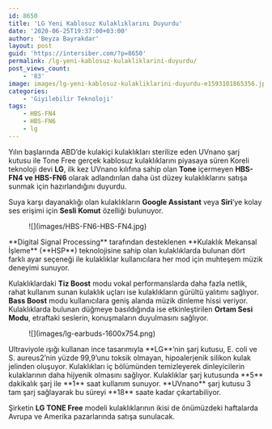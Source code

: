 ```yaml
---
id: 8650
title: 'LG Yeni Kablosuz Kulaklıklarını Duyurdu'
date: '2020-06-25T19:37:00+03:00'
author: 'Beyza Bayrakdar'
layout: post
guid: 'https://intersiber.com/?p=8650'
permalink: /lg-yeni-kablosuz-kulakliklarini-duyurdu/
post_views_count:
    - '83'
image: images/lg-yeni-kablosuz-kulakliklarini-duyurdu-e1593101865356.jpg
categories:
    - 'Giyilebilir Teknoloji'
tags:
    - HBS-FN4
    - HBS-FN6
    - lg
---
```


Yılın başlarında ABD’de kulakiçi kulaklıkları sterilize eden UVnano şarj kutusu ile Tone Free gerçek kablosuz kulaklıklarını piyasaya süren Koreli teknoloji devi **LG**, ilk kez UVnano kılıfına sahip olan **Tone** içermeyen **HBS-FN4 ve HBS-FN6** olarak adlandırılan daha üst düzey kulaklıklarını satışa sunmak için hazırlandığını duyurdu.

Suya karşı dayanaklığı olan kulaklıkların **Google Assistant** veya **Siri**‘ye kolay ses erişimi için **Sesli Komut** özelliği bulunuyor.

<figure class="wp-block-image size-large">![](images/HBS-FN6-HBS-FN4.jpg)</figure>**Digital Signal Processing** tarafından desteklenen **Kulaklık Mekansal İşleme** (**HSP**) teknolojisine sahip olan kulaklıklarda bulunan dört farklı ayar seçeneği ile kulaklıklar kullanıcılara her mod için muhteşem müzik deneyimi sunuyor.

Kulaklıklardaki **Tiz Boost** modu vokal performanslarda daha fazla netlik, rahat kullanım sunan kulaklık uçları ise kulaklıkların gürültü yalıtımı sağlıyor. **Bass Boost** modu kullanıcılara geniş alanda müzik dinleme hissi veriyor. Kulaklıklarda bulunan düğmeye basıldığında ise etkinleştirilen **Ortam Sesi Modu**, etraftaki seslerin, konuşmaların duyulmasını sağlıyor.

<figure class="wp-block-image size-large">![](images/lg-earbuds-1600x754.png)</figure>Ultraviyole ışığı kullanan ince tasarımıyla **LG**’nin şarj kutusu, E. coli ve S. aureus2’nin yüzde 99,9’unu toksik olmayan, hipoalerjenik silikon kulak jelinden oluşuyor. Kulaklıkları iç bölümünden temizleyerek dinleyicilerin kulaklarının daha hijyenik olmasını sağlıyor. Kulaklıklar şarj kutusunda **5** dakikalık şarj ile **1** saat kullanım sunuyor. **UVnano** şarj kutusu 3 tam şarj sağlayarak bu süreyi **18** saate kadar çıkartabiliyor.

Şirketin **LG TONE Free** modeli kulaklıklarının ikisi de önümüzdeki haftalarda Avrupa ve Amerika pazarlarında satışa sunulacak.